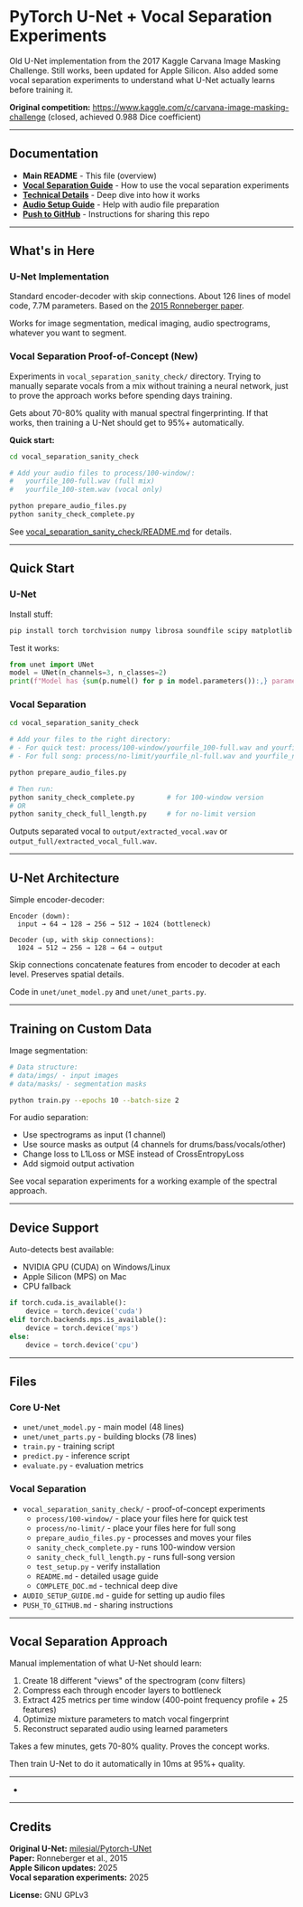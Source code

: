 # PyTorch U-Net + Vocal Separation Experiments

Old U-Net implementation from the 2017 Kaggle Carvana Image Masking Challenge. Still works, been updated for Apple Silicon. Also added some vocal separation experiments to understand what U-Net actually learns before training it.

**Original competition:** https://www.kaggle.com/c/carvana-image-masking-challenge (closed, achieved 0.988 Dice coefficient)

---

## Documentation

- **Main README** - This file (overview)
- **[Vocal Separation Guide](vocal_separation_sanity_check/README.md)** - How to use the vocal separation experiments
- **[Technical Details](vocal_separation_sanity_check/COMPLETE_DOC.md)** - Deep dive into how it works
- **[Audio Setup Guide](AUDIO_SETUP_GUIDE.md)** - Help with audio file preparation
- **[Push to GitHub](PUSH_TO_GITHUB.md)** - Instructions for sharing this repo

---

## What's in Here

### U-Net Implementation
Standard encoder-decoder with skip connections. About 126 lines of model code, 7.7M parameters. Based on the [2015 Ronneberger paper](https://arxiv.org/abs/1505.04597).

Works for image segmentation, medical imaging, audio spectrograms, whatever you want to segment.

### Vocal Separation Proof-of-Concept (New)
Experiments in `vocal_separation_sanity_check/` directory. Trying to manually separate vocals from a mix without training a neural network, just to prove the approach works before spending days training.

Gets about 70-80% quality with manual spectral fingerprinting. If that works, then training a U-Net should get to 95%+ automatically.

**Quick start:**
```bash
cd vocal_separation_sanity_check

# Add your audio files to process/100-window/:
#   yourfile_100-full.wav (full mix)
#   yourfile_100-stem.wav (vocal only)

python prepare_audio_files.py
python sanity_check_complete.py
```

See [vocal_separation_sanity_check/README.md](vocal_separation_sanity_check/README.md) for details.

---

## Quick Start

### U-Net

Install stuff:
```bash
pip install torch torchvision numpy librosa soundfile scipy matplotlib
```

Test it works:
```python
from unet import UNet
model = UNet(n_channels=3, n_classes=2)
print(f"Model has {sum(p.numel() for p in model.parameters()):,} parameters")
```

### Vocal Separation

```bash
cd vocal_separation_sanity_check

# Add your files to the right directory:
# - For quick test: process/100-window/yourfile_100-full.wav and yourfile_100-stem.wav
# - For full song: process/no-limit/yourfile_nl-full.wav and yourfile_nl-stem.wav

python prepare_audio_files.py

# Then run:
python sanity_check_complete.py        # for 100-window version
# OR
python sanity_check_full_length.py     # for no-limit version
```

Outputs separated vocal to `output/extracted_vocal.wav` or `output_full/extracted_vocal_full.wav`.

---

## U-Net Architecture

Simple encoder-decoder:

```
Encoder (down):
  input → 64 → 128 → 256 → 512 → 1024 (bottleneck)

Decoder (up, with skip connections):
  1024 → 512 → 256 → 128 → 64 → output
```

Skip connections concatenate features from encoder to decoder at each level. Preserves spatial details.

Code in `unet/unet_model.py` and `unet/unet_parts.py`.

---

## Training on Custom Data

Image segmentation:

```bash
# Data structure:
# data/imgs/ - input images
# data/masks/ - segmentation masks

python train.py --epochs 10 --batch-size 2
```

For audio separation:
- Use spectrograms as input (1 channel)
- Use source masks as output (4 channels for drums/bass/vocals/other)
- Change loss to L1Loss or MSE instead of CrossEntropyLoss
- Add sigmoid output activation

See vocal separation experiments for a working example of the spectral approach.

---

## Device Support

Auto-detects best available:
- NVIDIA GPU (CUDA) on Windows/Linux
- Apple Silicon (MPS) on Mac
- CPU fallback

```python
if torch.cuda.is_available():
    device = torch.device('cuda')
elif torch.backends.mps.is_available():
    device = torch.device('mps')
else:
    device = torch.device('cpu')
```

---

## Files

### Core U-Net
- `unet/unet_model.py` - main model (48 lines)
- `unet/unet_parts.py` - building blocks (78 lines)
- `train.py` - training script
- `predict.py` - inference script
- `evaluate.py` - evaluation metrics

### Vocal Separation
- `vocal_separation_sanity_check/` - proof-of-concept experiments
  - `process/100-window/` - place your files here for quick test
  - `process/no-limit/` - place your files here for full song
  - `prepare_audio_files.py` - processes and moves your files
  - `sanity_check_complete.py` - runs 100-window version
  - `sanity_check_full_length.py` - runs full-song version
  - `test_setup.py` - verify installation
  - `README.md` - detailed usage guide
  - `COMPLETE_DOC.md` - technical deep dive
- `AUDIO_SETUP_GUIDE.md` - guide for setting up audio files
- `PUSH_TO_GITHUB.md` - sharing instructions

---

## Vocal Separation Approach

Manual implementation of what U-Net should learn:

1. Create 18 different "views" of the spectrogram (conv filters)
2. Compress each through encoder layers to bottleneck
3. Extract 425 metrics per time window (400-point frequency profile + 25 features)
4. Optimize mixture parameters to match vocal fingerprint
5. Reconstruct separated audio using learned parameters

Takes a few minutes, gets 70-80% quality. Proves the concept works.

Then train U-Net to do it automatically in 10ms at 95%+ quality.

---

- 

---

## Credits

**Original U-Net:** [milesial/Pytorch-UNet](https://github.com/milesial/Pytorch-UNet)  
**Paper:** Ronneberger et al., 2015  
**Apple Silicon updates:** 2025  
**Vocal separation experiments:** 2025  

**License:** GNU GPLv3
